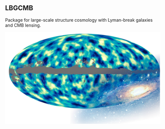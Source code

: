 ##  LBGCMB
Package for large-scale structure cosmology with Lyman-break galaxies and CMB lensing. 

![Image of LBGCMB](https://github.com/michaelJwilson/LBGCMB/blob/master/plots/LBGCMB.png)

